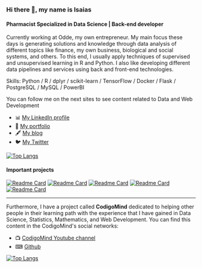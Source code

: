 ### Hi there 👋, my name is Isaias
#### Pharmacist Specialized in Data Science | Back-end developer
Currently working at Odde, my own entrepreneur. My main focus these days is generating solutions and knowledge through data analysis of different topics like finance, my own business, biological and social systems, and others. To this end, I usually apply techniques of supervised and unsupervised learning in R and Python. I also like developing different data pipelines and services using back and front-end technologies. 

Skills: Python / R / dplyr / scikit-learn / TensorFlow / Docker / Flask / PostgreSQL / MySQL / PowerBI 

You can follow me on the next sites to see content related to Data and Web Development

- 📊 [My LinkedIn profile](https://www.linkedin.com/in/abel-isa%C3%ADas-guti%C3%A9rrez-cruz-34532a205)
- 💼 [My portfolio](https://isaiasgutierrez.me/)
- 🖋 [My blog](https://isaiasgutierrez.me/blog/)
- 🐦 [My Twitter](https://twitter.com/isaias_gcruz)

[![Top Langs](https://github-readme-stats.vercel.app/api/top-langs/?username=IsaiasGutierrezCruz&hide=html&layout=compact)](https://github.com/IsaiasGutierrezCruz)

#### Important projects

[![Readme Card](https://github-readme-stats.vercel.app/api/pin/?username=IsaiasGutierrezCruz&repo=BiologiaDeRedesAplicadaAEnfermedadesDelSNC&hide=html)](https://github.com/IsaiasGutierrezCruz/BiologiaDeRedesAplicadaAEnfermedadesDelSNC) [![Readme Card](https://github-readme-stats.vercel.app/api/pin/?username=IsaiasGutierrezCruz&repo=BlogWebFlask&hide=html)](https://github.com/IsaiasGutierrezCruz/BlogWebFlask) [![Readme Card](https://github-readme-stats.vercel.app/api/pin/?username=IsaiasGutierrezCruz&repo=DeepLearningSpecialization&hide=html)](https://github.com/IsaiasGutierrezCruz/DeepLearningSpecialization) [![Readme Card](https://github-readme-stats.vercel.app/api/pin/?username=IsaiasGutierrezCruz&repo=DataScienceSpecialization&hide=html)](https://github.com/IsaiasGutierrezCruz/DataScienceSpecialization) [![Readme Card](https://github-readme-stats.vercel.app/api/pin/?username=IsaiasGutierrezCruz&repo=SQLExercises&hide=html)](https://github.com/IsaiasGutierrezCruz/SQLExercises)

---

Furthermore, I have a project called **CodigoMind** dedicated to helping other people in their learning path with the experience that I have gained in Data Science, Statistics, Mathematics, and Web Development. You can find this content in the CodigoMind's social networks:

- 📺 [CodigoMind Youtube channel](https://www.youtube.com/channel/UC0u2CPyyD4LMto05x1jT1Bg/)
- ⌨ [Github](https://github.com/CodigoMind)

[![Top Langs](https://github-readme-stats.vercel.app/api/top-langs/?username=CodigoMind&hide=html,jupyter%20notebook&layout=compact)](https://github.com/CodigoMind)
